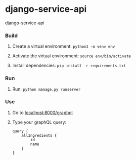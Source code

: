 # django-service-api
django-service-api


### Build

1. Create a virtual environment: `python3 -m venv env`

2. Activate the virtual environment:  `source env/bin/activate`

3. Install dependencies:  `pip install -r requirements.txt`


### Run
   
1. Run:  `python manage.py runserver`


### Use
   
1. Go to [localhost:8000/graphql](http://localhost:8000/graphql)
   
2. Type your graphQL query:

    ```
    query {
        allIngredients {
            id
            name
        }
    }
    ```

